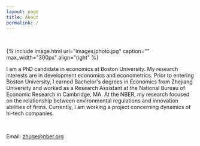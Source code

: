 ```yaml
---
layout: page
title: About
permalink: /
---
```

<br />

{% include image.html url="images/photo.jpg" caption="" max_width="300px" align="right" %}

I am a PhD candidate in economics at Boston University. My research interests are in development economics and econometrics. Prior to entering Boston University, I earned Bachelor's degrees in Economics from Zhejiang University and worked as a Research Assistant at the National Bureau of Economic Research in Cambridge, MA. At the NBER, my research focused on the relationship between environmental regulations and innovation abilities of firms. Currently, I am working a project concerning dynamics of hi-tech companies. 

<br />

Email: [zhuge@nber.org]

[zhuge@nber.org]: mailto:zhuge@nber.org
